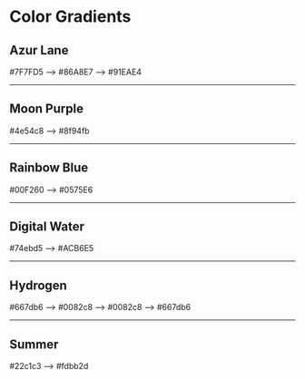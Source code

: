 # Color Gradients

## Azur Lane
#7F7FD5 --> #86A8E7 --> #91EAE4

---

## Moon Purple
#4e54c8 --> #8f94fb

---

## Rainbow Blue
#00F260 --> #0575E6

---

## Digital Water
#74ebd5 --> #ACB6E5

---

## Hydrogen
#667db6 --> #0082c8 --> #0082c8 --> #667db6

---

## Summer
#22c1c3 --> #fdbb2d
